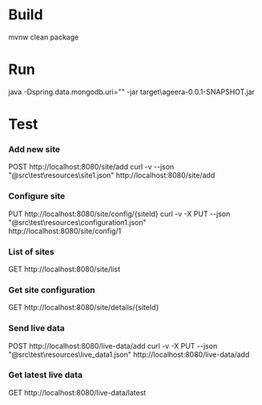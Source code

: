 # Build
mvnw clean package

# Run
java -Dspring.data.mongodb.uri="<MongoDB connstr>" -jar target\ageera-0.0.1-SNAPSHOT.jar

# Test
### Add new site
POST http://localhost:8080/site/add
curl -v --json "@src\test\resources\site1.json" http://localhost:8080/site/add

### Configure site
PUT http://localhost:8080/site/config/{siteId}
curl -v -X PUT --json "@src\test\resources\configuration1.json" http://localhost:8080/site/config/1

### List of sites
GET http://localhost:8080/site/list

### Get site configuration
GET http://localhost:8080/site/details/{siteId}

### Send live data
POST http://localhost:8080/live-data/add
curl -v -X PUT --json "@src\test\resources\live_data1.json" http://localhost:8080/live-data/add

### Get latest live data
GET http://localhost:8080/live-data/latest
